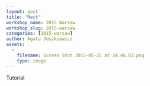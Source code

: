 ```yaml
---
layout: post
title: "Rect"
workshop_name: 2015 Warsaw
workshop_slug: 2015-warsaw
categories: [2015-warsaw]
author: Agata Juszkiewicz
assets:
  -
    filename: Screen Shot 2015-05-25 at 14.46.03.png
    type: image
---
```

Tutorial
